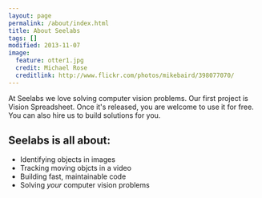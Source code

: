```yaml
---
layout: page
permalink: /about/index.html
title: About Seelabs
tags: []
modified: 2013-11-07
image:
  feature: otter1.jpg
  credit: Michael Rose
  creditlink: http://www.flickr.com/photos/mikebaird/398077070/ 
---
```


At Seelabs we love solving computer vision problems. Our first project is Vision Spreadsheet. Once it's released, you are welcome to use it for free. You can also hire us to build solutions for you.

## Seelabs is all about:

* Identifying objects in images
* Tracking moving objcts in a video
* Building fast, maintainable code
* Solving _your_ computer vision problems
